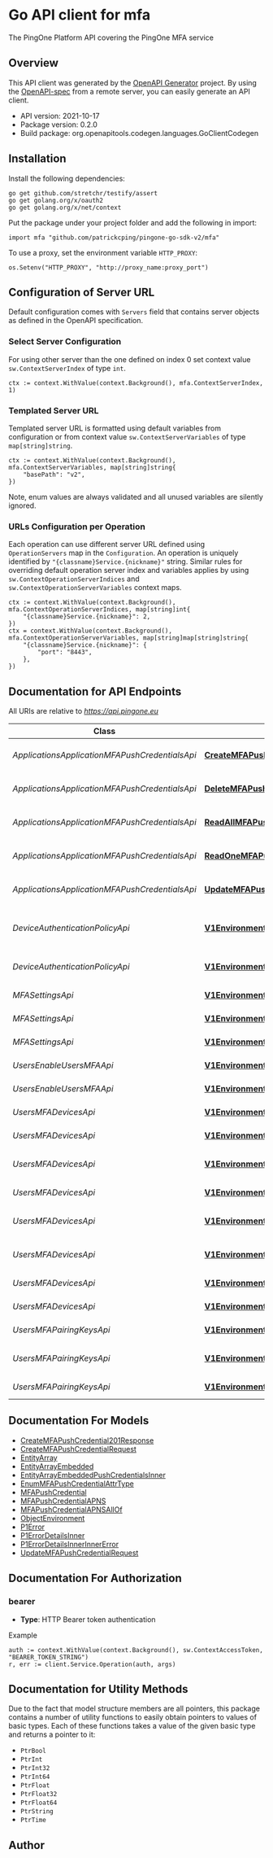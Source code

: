 # Go API client for mfa

The PingOne Platform API covering the PingOne MFA service

## Overview
This API client was generated by the [OpenAPI Generator](https://openapi-generator.tech) project.  By using the [OpenAPI-spec](https://www.openapis.org/) from a remote server, you can easily generate an API client.

- API version: 2021-10-17
- Package version: 0.2.0
- Build package: org.openapitools.codegen.languages.GoClientCodegen

## Installation

Install the following dependencies:

```shell
go get github.com/stretchr/testify/assert
go get golang.org/x/oauth2
go get golang.org/x/net/context
```

Put the package under your project folder and add the following in import:

```golang
import mfa "github.com/patrickcping/pingone-go-sdk-v2/mfa"
```

To use a proxy, set the environment variable `HTTP_PROXY`:

```golang
os.Setenv("HTTP_PROXY", "http://proxy_name:proxy_port")
```

## Configuration of Server URL

Default configuration comes with `Servers` field that contains server objects as defined in the OpenAPI specification.

### Select Server Configuration

For using other server than the one defined on index 0 set context value `sw.ContextServerIndex` of type `int`.

```golang
ctx := context.WithValue(context.Background(), mfa.ContextServerIndex, 1)
```

### Templated Server URL

Templated server URL is formatted using default variables from configuration or from context value `sw.ContextServerVariables` of type `map[string]string`.

```golang
ctx := context.WithValue(context.Background(), mfa.ContextServerVariables, map[string]string{
	"basePath": "v2",
})
```

Note, enum values are always validated and all unused variables are silently ignored.

### URLs Configuration per Operation

Each operation can use different server URL defined using `OperationServers` map in the `Configuration`.
An operation is uniquely identified by `"{classname}Service.{nickname}"` string.
Similar rules for overriding default operation server index and variables applies by using `sw.ContextOperationServerIndices` and `sw.ContextOperationServerVariables` context maps.

```
ctx := context.WithValue(context.Background(), mfa.ContextOperationServerIndices, map[string]int{
	"{classname}Service.{nickname}": 2,
})
ctx = context.WithValue(context.Background(), mfa.ContextOperationServerVariables, map[string]map[string]string{
	"{classname}Service.{nickname}": {
		"port": "8443",
	},
})
```

## Documentation for API Endpoints

All URIs are relative to *https://api.pingone.eu*

Class | Method | HTTP request | Description
------------ | ------------- | ------------- | -------------
*ApplicationsApplicationMFAPushCredentialsApi* | [**CreateMFAPushCredential**](docs/ApplicationsApplicationMFAPushCredentialsApi.md#createmfapushcredential) | **Post** /v1/environments/{envID}/applications/{appID}/pushCredentials | CREATE MFA Push Credential
*ApplicationsApplicationMFAPushCredentialsApi* | [**DeleteMFAPushCredential**](docs/ApplicationsApplicationMFAPushCredentialsApi.md#deletemfapushcredential) | **Delete** /v1/environments/{envID}/applications/{appID}/pushCredentials/{pushCredID} | DELETE MFA Push Credential
*ApplicationsApplicationMFAPushCredentialsApi* | [**ReadAllMFAPushCredentials**](docs/ApplicationsApplicationMFAPushCredentialsApi.md#readallmfapushcredentials) | **Get** /v1/environments/{envID}/applications/{appID}/pushCredentials | READ All MFA Push Credentials
*ApplicationsApplicationMFAPushCredentialsApi* | [**ReadOneMFAPushCredential**](docs/ApplicationsApplicationMFAPushCredentialsApi.md#readonemfapushcredential) | **Get** /v1/environments/{envID}/applications/{appID}/pushCredentials/{pushCredID} | READ One MFA Push Credential
*ApplicationsApplicationMFAPushCredentialsApi* | [**UpdateMFAPushCredential**](docs/ApplicationsApplicationMFAPushCredentialsApi.md#updatemfapushcredential) | **Put** /v1/environments/{envID}/applications/{appID}/pushCredentials/{pushCredID} | UPDATE MFA Push Credential
*DeviceAuthenticationPolicyApi* | [**V1EnvironmentsEnvIDDeviceAuthenticationPolicyDeviceAuthPolicyIDPut**](docs/DeviceAuthenticationPolicyApi.md#v1environmentsenviddeviceauthenticationpolicydeviceauthpolicyidput) | **Put** /v1/environments/{envID}/deviceAuthenticationPolicy/{deviceAuthPolicyID} | UPDATE Device Authentication Policy
*DeviceAuthenticationPolicyApi* | [**V1EnvironmentsEnvIDDeviceAuthenticationPolicyGet**](docs/DeviceAuthenticationPolicyApi.md#v1environmentsenviddeviceauthenticationpolicyget) | **Get** /v1/environments/{envID}/deviceAuthenticationPolicy | READ Device Authentication Policy
*MFASettingsApi* | [**V1EnvironmentsEnvIDMfaSettingsDelete**](docs/MFASettingsApi.md#v1environmentsenvidmfasettingsdelete) | **Delete** /v1/environments/{envID}/mfaSettings | RESET MFA Settings
*MFASettingsApi* | [**V1EnvironmentsEnvIDMfaSettingsGet**](docs/MFASettingsApi.md#v1environmentsenvidmfasettingsget) | **Get** /v1/environments/{envID}/mfaSettings | READ MFA Settings
*MFASettingsApi* | [**V1EnvironmentsEnvIDMfaSettingsPut**](docs/MFASettingsApi.md#v1environmentsenvidmfasettingsput) | **Put** /v1/environments/{envID}/mfaSettings | UPDATE MFA Settings
*UsersEnableUsersMFAApi* | [**V1EnvironmentsEnvIDUsersUserIDMfaEnabledGet**](docs/UsersEnableUsersMFAApi.md#v1environmentsenvidusersuseridmfaenabledget) | **Get** /v1/environments/{envID}/users/{userID}/mfaEnabled | READ User MFA Enabled
*UsersEnableUsersMFAApi* | [**V1EnvironmentsEnvIDUsersUserIDMfaEnabledPut**](docs/UsersEnableUsersMFAApi.md#v1environmentsenvidusersuseridmfaenabledput) | **Put** /v1/environments/{envID}/users/{userID}/mfaEnabled | UPDATE User MFA Enabled
*UsersMFADevicesApi* | [**V1EnvironmentsEnvIDUsersUserIDDevicesDelete**](docs/UsersMFADevicesApi.md#v1environmentsenvidusersuseriddevicesdelete) | **Delete** /v1/environments/{envID}/users/{userID}/devices | DELETE Device Order
*UsersMFADevicesApi* | [**V1EnvironmentsEnvIDUsersUserIDDevicesDeviceIDDelete**](docs/UsersMFADevicesApi.md#v1environmentsenvidusersuseriddevicesdeviceiddelete) | **Delete** /v1/environments/{envID}/users/{userID}/devices/{deviceID} | DELETE MFA User Device
*UsersMFADevicesApi* | [**V1EnvironmentsEnvIDUsersUserIDDevicesDeviceIDGet**](docs/UsersMFADevicesApi.md#v1environmentsenvidusersuseriddevicesdeviceidget) | **Get** /v1/environments/{envID}/users/{userID}/devices/{deviceID} | READ One MFA User Device
*UsersMFADevicesApi* | [**V1EnvironmentsEnvIDUsersUserIDDevicesDeviceIDLogsPut**](docs/UsersMFADevicesApi.md#v1environmentsenvidusersuseriddevicesdeviceidlogsput) | **Put** /v1/environments/{envID}/users/{userID}/devices/{deviceID}/logs | SEND MFA Device Logs
*UsersMFADevicesApi* | [**V1EnvironmentsEnvIDUsersUserIDDevicesDeviceIDNicknamePut**](docs/UsersMFADevicesApi.md#v1environmentsenvidusersuseriddevicesdeviceidnicknameput) | **Put** /v1/environments/{envID}/users/{userID}/devices/{deviceID}/nickname | UPDATE Device Nickname
*UsersMFADevicesApi* | [**V1EnvironmentsEnvIDUsersUserIDDevicesDeviceIDPost**](docs/UsersMFADevicesApi.md#v1environmentsenvidusersuseriddevicesdeviceidpost) | **Post** /v1/environments/{envID}/users/{userID}/devices/{deviceID} | ACTIVATE MFA User Device
*UsersMFADevicesApi* | [**V1EnvironmentsEnvIDUsersUserIDDevicesGet**](docs/UsersMFADevicesApi.md#v1environmentsenvidusersuseriddevicesget) | **Get** /v1/environments/{envID}/users/{userID}/devices | READ All MFA User Devices
*UsersMFADevicesApi* | [**V1EnvironmentsEnvIDUsersUserIDDevicesPost**](docs/UsersMFADevicesApi.md#v1environmentsenvidusersuseriddevicespost) | **Post** /v1/environments/{envID}/users/{userID}/devices | SET Device Order
*UsersMFAPairingKeysApi* | [**V1EnvironmentsEnvIDUsersUserIDPairingKeysPairingKeyIDDelete**](docs/UsersMFAPairingKeysApi.md#v1environmentsenvidusersuseridpairingkeyspairingkeyiddelete) | **Delete** /v1/environments/{envID}/users/{userID}/pairingKeys/{pairingKeyID} | DELETE MFA Pairing Key
*UsersMFAPairingKeysApi* | [**V1EnvironmentsEnvIDUsersUserIDPairingKeysPairingKeyIDGet**](docs/UsersMFAPairingKeysApi.md#v1environmentsenvidusersuseridpairingkeyspairingkeyidget) | **Get** /v1/environments/{envID}/users/{userID}/pairingKeys/{pairingKeyID} | READ One MFA Pairing Key
*UsersMFAPairingKeysApi* | [**V1EnvironmentsEnvIDUsersUserIDPairingKeysPost**](docs/UsersMFAPairingKeysApi.md#v1environmentsenvidusersuseridpairingkeyspost) | **Post** /v1/environments/{envID}/users/{userID}/pairingKeys | CREATE MFA Pairing Key


## Documentation For Models

 - [CreateMFAPushCredential201Response](docs/CreateMFAPushCredential201Response.md)
 - [CreateMFAPushCredentialRequest](docs/CreateMFAPushCredentialRequest.md)
 - [EntityArray](docs/EntityArray.md)
 - [EntityArrayEmbedded](docs/EntityArrayEmbedded.md)
 - [EntityArrayEmbeddedPushCredentialsInner](docs/EntityArrayEmbeddedPushCredentialsInner.md)
 - [EnumMFAPushCredentialAttrType](docs/EnumMFAPushCredentialAttrType.md)
 - [MFAPushCredential](docs/MFAPushCredential.md)
 - [MFAPushCredentialAPNS](docs/MFAPushCredentialAPNS.md)
 - [MFAPushCredentialAPNSAllOf](docs/MFAPushCredentialAPNSAllOf.md)
 - [ObjectEnvironment](docs/ObjectEnvironment.md)
 - [P1Error](docs/P1Error.md)
 - [P1ErrorDetailsInner](docs/P1ErrorDetailsInner.md)
 - [P1ErrorDetailsInnerInnerError](docs/P1ErrorDetailsInnerInnerError.md)
 - [UpdateMFAPushCredentialRequest](docs/UpdateMFAPushCredentialRequest.md)


## Documentation For Authorization



### bearer

- **Type**: HTTP Bearer token authentication

Example

```golang
auth := context.WithValue(context.Background(), sw.ContextAccessToken, "BEARER_TOKEN_STRING")
r, err := client.Service.Operation(auth, args)
```


## Documentation for Utility Methods

Due to the fact that model structure members are all pointers, this package contains
a number of utility functions to easily obtain pointers to values of basic types.
Each of these functions takes a value of the given basic type and returns a pointer to it:

* `PtrBool`
* `PtrInt`
* `PtrInt32`
* `PtrInt64`
* `PtrFloat`
* `PtrFloat32`
* `PtrFloat64`
* `PtrString`
* `PtrTime`

## Author



